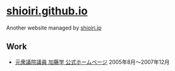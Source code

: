 # [shioiri.github.io](https://shioiri.github.io)

Another website managed by [shioiri.jp](https://shioiri.jp)

## Work

- [元衆議院議員 加藤学 公式ホームページ](https://shioiri.github.io/kg) 2005年8月〜2007年12月
